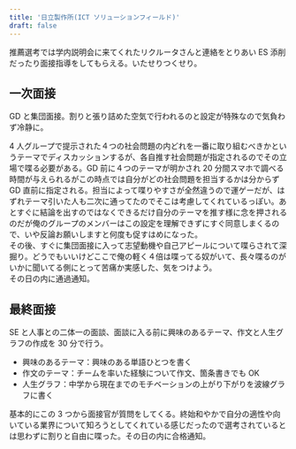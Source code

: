 ```yaml
---
title: '日立製作所(ICT ソリューションフィールド)'
draft: false
---
```


推薦選考では学内説明会に来てくれたリクルータさんと連絡をとりあい ES 添削だったり面接指導をしてもらえる。いたせりつくせり。

## 一次面接

GD と集団面接。割りと張り詰めた空気で行われるのと設定が特殊なので気負わず冷静に。

4 人グループで提示された４つの社会問題の内どれを一番に取り組むべきかというテーマでディスカッションするが、各自推す社会問題が指定されるのでその立場で喋る必要がある。GD 前に４つのテーマが明かされ 20 分間スマホで調べる時間が与えられるがこの時点では自分がどの社会問題を担当するかは分からず GD 直前に指定される。担当によって喋りやすさが全然違うので運ゲーだが、はずれテーマ引いた人も二次に通ってたのでそこは考慮してくれているっぽい。あとすぐに結論を出すのではなくできるだけ自分のテーマを推す様に念を押されるのだが俺のグループのメンバーはこの設定を理解できずにすぐ同意しまくるので、いや反論お願いしますと何度も促すはめになった。  
その後、すぐに集団面接に入って志望動機や自己アピールについて喋らされて深掘り。どうでもいいけどここで俺の軽く４倍は喋ってる奴がいて、長々喋るのがいかに聞いてる側にとって苦痛か実感した、気をつけよう。  
その日の内に通過通知。

## 最終面接

SE と人事との二体一の面談、面談に入る前に興味のあるテーマ、作文と人生グラフの作成を 30 分で行う。

- 興味のあるテーマ：興味のある単語ひとつを書く
- 作文のテーマ：チームを率いた経験について作文、箇条書きでも OK
- 人生グラフ：中学から現在までのモチベーションの上がり下がりを波線グラフに書く

基本的にこの 3 つから面接官が質問をしてくる。終始和やかで自分の適性や向いている業界について知ろうとしてくれている感じだったので選考されているとは思わずに割りと自由に喋った。その日の内に合格通知。
